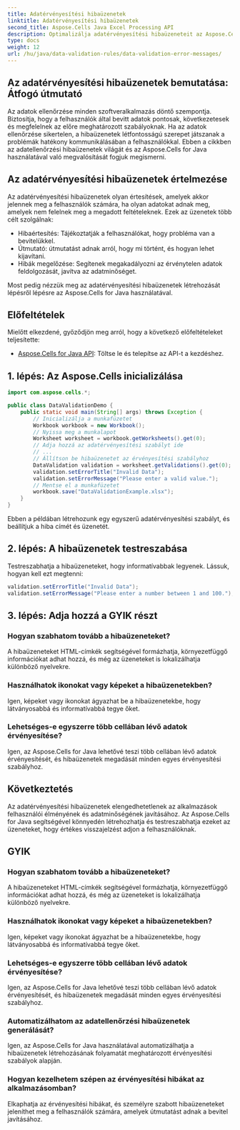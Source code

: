 ```yaml
---
title: Adatérvényesítési hibaüzenetek
linktitle: Adatérvényesítési hibaüzenetek
second_title: Aspose.Cells Java Excel Processing API
description: Optimalizálja adatérvényesítési hibaüzeneteit az Aspose.Cells for Java segítségével. Tanuljon meg létrehozni, testreszabni és javítani a felhasználói élményt.
type: docs
weight: 12
url: /hu/java/data-validation-rules/data-validation-error-messages/
---
```


## Az adatérvényesítési hibaüzenetek bemutatása: Átfogó útmutató

Az adatok ellenőrzése minden szoftveralkalmazás döntő szempontja. Biztosítja, hogy a felhasználók által bevitt adatok pontosak, következetesek és megfelelnek az előre meghatározott szabályoknak. Ha az adatok ellenőrzése sikertelen, a hibaüzenetek létfontosságú szerepet játszanak a problémák hatékony kommunikálásában a felhasználókkal. Ebben a cikkben az adatellenőrzési hibaüzenetek világát és az Aspose.Cells for Java használatával való megvalósítását fogjuk megismerni.

## Az adatérvényesítési hibaüzenetek értelmezése

Az adatérvényesítési hibaüzenetek olyan értesítések, amelyek akkor jelennek meg a felhasználók számára, ha olyan adatokat adnak meg, amelyek nem felelnek meg a megadott feltételeknek. Ezek az üzenetek több célt szolgálnak:

- Hibaértesítés: Tájékoztatják a felhasználókat, hogy probléma van a bevitelükkel.
- Útmutató: útmutatást adnak arról, hogy mi történt, és hogyan lehet kijavítani.
- Hibák megelőzése: Segítenek megakadályozni az érvénytelen adatok feldolgozását, javítva az adatminőséget.

Most pedig nézzük meg az adatérvényesítési hibaüzenetek létrehozását lépésről lépésre az Aspose.Cells for Java használatával.

## Előfeltételek

Mielőtt elkezdené, győződjön meg arról, hogy a következő előfeltételeket teljesítette:

- [Aspose.Cells for Java API](https://releases.aspose.com/cells/java/): Töltse le és telepítse az API-t a kezdéshez.

## 1. lépés: Az Aspose.Cells inicializálása

```java
import com.aspose.cells.*;

public class DataValidationDemo {
    public static void main(String[] args) throws Exception {
        // Inicializálja a munkafüzetet
        Workbook workbook = new Workbook();
        // Nyissa meg a munkalapot
        Worksheet worksheet = workbook.getWorksheets().get(0);
        // Adja hozzá az adatérvényesítési szabályt ide
        // ...
        // Állítson be hibaüzenetet az érvényesítési szabályhoz
        DataValidation validation = worksheet.getValidations().get(0);
        validation.setErrorTitle("Invalid Data");
        validation.setErrorMessage("Please enter a valid value.");
        // Mentse el a munkafüzetet
        workbook.save("DataValidationExample.xlsx");
    }
}
```

Ebben a példában létrehozunk egy egyszerű adatérvényesítési szabályt, és beállítjuk a hiba címét és üzenetét.

## 2. lépés: A hibaüzenetek testreszabása

Testreszabhatja a hibaüzeneteket, hogy informatívabbak legyenek. Lássuk, hogyan kell ezt megtenni:

```java
validation.setErrorTitle("Invalid Data");
validation.setErrorMessage("Please enter a number between 1 and 100.");
```

## 3. lépés: Adja hozzá a GYIK részt

### Hogyan szabhatom tovább a hibaüzeneteket?

A hibaüzeneteket HTML-címkék segítségével formázhatja, környezetfüggő információkat adhat hozzá, és még az üzeneteket is lokalizálhatja különböző nyelvekre.

### Használhatok ikonokat vagy képeket a hibaüzenetekben?

Igen, képeket vagy ikonokat ágyazhat be a hibaüzenetekbe, hogy látványosabbá és informatívabbá tegye őket.

### Lehetséges-e egyszerre több cellában lévő adatok érvényesítése?

Igen, az Aspose.Cells for Java lehetővé teszi több cellában lévő adatok érvényesítését, és hibaüzenetek megadását minden egyes érvényesítési szabályhoz.

## Következtetés

Az adatérvényesítési hibaüzenetek elengedhetetlenek az alkalmazások felhasználói élményének és adatminőségének javításához. Az Aspose.Cells for Java segítségével könnyedén létrehozhatja és testreszabhatja ezeket az üzeneteket, hogy értékes visszajelzést adjon a felhasználóknak.

## GYIK

### Hogyan szabhatom tovább a hibaüzeneteket?

A hibaüzeneteket HTML-címkék segítségével formázhatja, környezetfüggő információkat adhat hozzá, és még az üzeneteket is lokalizálhatja különböző nyelvekre.

### Használhatok ikonokat vagy képeket a hibaüzenetekben?

Igen, képeket vagy ikonokat ágyazhat be a hibaüzenetekbe, hogy látványosabbá és informatívabbá tegye őket.

### Lehetséges-e egyszerre több cellában lévő adatok érvényesítése?

Igen, az Aspose.Cells for Java lehetővé teszi több cellában lévő adatok érvényesítését, és hibaüzenetek megadását minden egyes érvényesítési szabályhoz.

### Automatizálhatom az adatellenőrzési hibaüzenetek generálását?

Igen, az Aspose.Cells for Java használatával automatizálhatja a hibaüzenetek létrehozásának folyamatát meghatározott érvényesítési szabályok alapján.

### Hogyan kezelhetem szépen az érvényesítési hibákat az alkalmazásomban?

Elkaphatja az érvényesítési hibákat, és személyre szabott hibaüzeneteket jeleníthet meg a felhasználók számára, amelyek útmutatást adnak a bevitel javításához.